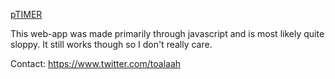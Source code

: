 <a href="https://www.toalaah.github.io/timer.html">pTIMER</a>

This web-app was made primarily through javascript and is most likely quite sloppy. It still works though so I don't really care.

Contact: https://www.twitter.com/toalaah

